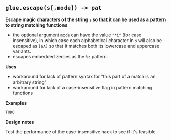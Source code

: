 ## `glue.escape(s[,mode]) -> pat` ##

**Escape magic characters of the string `s` so that it can be used as a pattern to string matching functions**
  * the optional argument `mode` can have the value `"*i"` (for case insensitive), in which case each alphabetical character in `s` will also be escaped as `[aA]` so that it matches both its lowercase and uppercase variants.
  * escapes embedded zeroes as the `%z` pattern.

**Uses**
  * workaround for lack of pattern syntax for "this part of a match is an arbitrary string"
  * workaround for lack of a case-insensitive flag in pattern matching functions

**Examples**

```
TODO
```

**Design notes**

Test the performance of the case-insensitive hack to see if it's feasible.